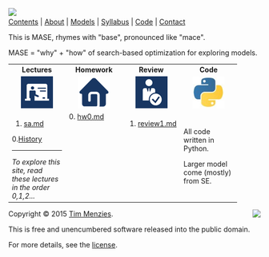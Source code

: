 [<img width=900 src="https://raw.githubusercontent.com/txt/mase/master/img/banner1.png">](https://github.com/txt/mase/blob/master/README.md)   
[Contents](https://github.com/txt/mase/blob/master/TOC.md) |
[About](https://github.com/txt/mase/blob/master/ABOUT.md) |
[Models](https://github.com/txt/mase/blob/master/MODELS.md) |
[Syllabus](https://github.com/txt/mase/blob/master/SYLLABUS.md) |
[Code](https://github.com/txt/mase/tree/master/src) |
[Contact](http://menzies.us)




This is MASE, rhymes with "base", pronounced like "mace".

MASE = "why" + "how"
of search-based optimization for exploring models.

<center><table align=center>
<tr>
<td align=center><b>Lectures</b>
</td><td align=center><b>Homework</b>
</td><td align=center><b>Review</b>
</td><td align=center><b>Code</b>
</td> </tr>
<tr>
</td><td align=center><img src="img/lectures.gif">
</td><td align=center><img src="img/homework.png">
</td><td align=center><img src="img/review.gif">
</td><td align=center><img src="img/python.jpg">
</td> </tr>
<tr>
<td valign=top width="100px">

1. <a href="Sa">sa.md</a>   <br>

0.<a href="aa">History</a><br>
<hr><em>To explore this site, read these lectures in the order 0,1,2...</em>

</td><td valign=top width="100px">
0. <a href="HomeWork0">hw0.md</a> <br>

</td><td valign=top width="100px">

1. <a href="Review1">review1.md</a><br>


</td>
<td width="100px">
<p>
All code written in Python.
<p>Larger model  come (mostly) from SE.
</td>
</tr></table>
</center>



<img align=right src="https://raw.githubusercontent.com/txt/mase/master/img/pd-icon.png">  

Copyright © 2015 [Tim Menzies](http://menzies.us).


This is free and unencumbered software released into the public domain.

For more details, see the [license](https://github.com/txt/mase/blob/master/LICENSE).

